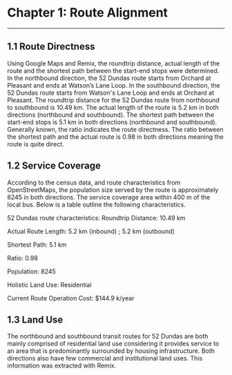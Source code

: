 # Chapter 1: Route Alignment 
___

## 1.1 Route Directness
Using Google Maps and Remix, the roundtrip distance, actual length of the route and the shortest path between the start-end stops were determined. In the northbound direction, the 52 Dundas route starts from Orchard at Pleasant and ends at Watson’s Lane Loop. In the southbound direction, the 52 Dundas route starts from Watson's Lane Loop and ends at Orchard at Pleasant. The roundtrip distance for the 52 Dundas route from northbound to southbound is 10.49 km. The actual length of the route is 5.2 km in both directions (northbound and southbound). The shortest path between the start-end stops is 5.1 km in both directions (northbound and southbound). Generally known, the ratio indicates the route directness. The ratio between the shortest path and the actual route is 0.98 in both directions meaning the route is quite direct.

## 1.2 Service Coverage

According to the census data, and route characteristics from OpenStreetMaps, the population size served by the route is approximately 8245 in both directions. The service coverage area within 400 m of the local bus. Below is a table outline the following characteristics.

52 Dundas route characteristics: Roundtrip Distance: 10.49 km

Actual Route Length: 5.2 km (inbound) ; 5.2 km (outbound)

Shortest Path: 5.1 km

Ratio: 0.98

Population: 8245

Holistic Land Use: Residential

Current Route Operation Cost: $144.9 k/year

## 1.3 Land Use
The northbound and southbound transit routes for 52 Dundas are both mainly comprised of residential land use considering it provides service to an area that is predominantly surrounded by housing infrastructure. Both directions also have few commercial and institutional land uses. This information was extracted with Remix.
